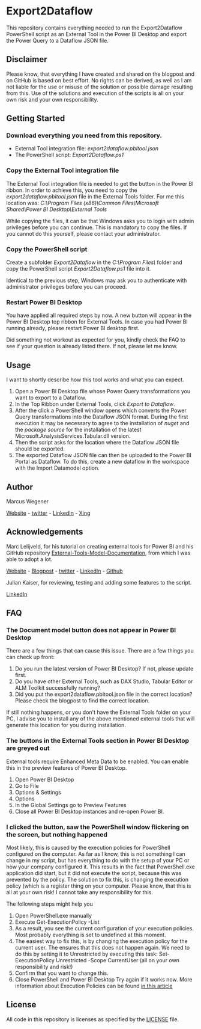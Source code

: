 # Export2Dataflow
This repository contains everything needed to run the Export2Dataflow PowerShell script as an External Tool in the Power BI Desktop and export the Power Query to a Dataflow JSON file.

## Disclaimer
Please know, that everything I have created and shared on the blogpost and on GitHub is based on best effort. No rights can be derived, as well as I am not liable for the use or misuse of the solution or possible damage resulting from this. Use of the solutions and execution of the scripts is all on your own risk and your own responsibility.

## Getting Started
### Download everything you need from this repository.
* External Tool integration file: _export2dataflow.pbitool.json_
* The PowerShell script: _Export2Dataflow.ps1_

### Copy the External Tool integration file
The External Tool integration file is needed to get the button in the Power BI ribbon. In order to achieve this, you need to copy the _export2dataflow.pbitool.json_ file in the External Tools folder. For me this location was:
_C:\Program Files (x86)\Common Files\Microsoft Shared\Power BI Desktop\External Tools_

While copying the files, it can be that Windows asks you to login with admin privileges before you can continue. This is mandatory to copy the files. If you cannot do this yourself, please contact your administrator.

### Copy the PowerShell script
Create a subfolder _Export2Dataflow_ in the _C:\Program Files\\_ folder and copy the PowerShell script _Export2Dataflow.ps1_ file into it.

Identical to the previous step, Windows may ask you to authenticate with administrator privileges before you can proceed.

### Restart Power BI Desktop
You have applied all required steps by now. A new button will appear in the Power BI Desktop top ribbon for External Tools. In case you had Power BI running already, please restart Power BI desktop first.

Did something not workout as expected for you, kindly check the FAQ to see if your question is already listed there. If not, please let me know.

## Usage
I want to shortly describe how this tool works and what you can expect.
1. Open a Power BI Desktop file whose Power Query transformations you want to export to a Dataflow.
2. In the Top Ribbon under External Tools, click _Export to Dataflow_.
3. After the click a PowerShell window opens which converts the Power Query transformations into the Dataflow JSON format. 
During the first execution it may be necessary to agree to the installation of _nuget_ and the _package source_ for the installation of the latest Microsoft.AnalysisServices.Tabular.dll version.
4. Then the script asks for the location where the Dataflow JSON file should be exported.
5. The exported Dataflow JSON file can then be uploaded to the Power BI Portal as Dataflow. To do this, create a new dataflow in the workspace with the Import Datamodel option.

## Author
Marcus Wegener 

[Website](https://thinkbi.de) - 
[twitter](https://twitter.com/PowerBIler) - 
[LinkedIn](https://www.linkedin.com/in/marcuswegener/) - 
[Xing](https://www.xing.com/profile/Marcus_Wegener3/cv)

## Acknowledgements
Marc Lelijveld, for his tutorial on creating external tools for Power BI and his GitHub repository [External-Tools-Model-Documentation](https://github.com/marclelijveld/External-Tools-Model-Documentation), from which I was able to adopt a lot.

[Website](https://data-marc.com/) - 
[Blogpost](https://data-marc.com/2020/07/28/external-tools-document-your-power-bi-model/) - 
[twitter](https://twitter.com/PowerBIler) - 
[LinkedIn](https://www.linkedin.com/in/marclelijveld/) - 
[Github](https://github.com/marclelijveld/External-Tools-Model-Documentation)

Julian Kaiser, for reviewing, testing and adding some features to the script.

[LinkedIn](https://www.linkedin.com/in/julian-kaiser-5b849519a/) 

## FAQ
### The Document model button does not appear in Power BI Desktop
There are a few things that can cause this issue. There are a few things you can check up front:

1. Do you run the latest version of Power BI Desktop? If not, please update first.
2. Do you have other External Tools, such as DAX Studio, Tabular Editor or ALM Toolkit successfully running?
3. Did you put the export2dataflow.pbitool.json file in the correct location? Please check the blogpost to find the correct location.

If still nothing happens, or you don't have the External Tools folder on your PC, I advise you to install any of the above mentioned external tools that will generate this location for you during installation.

### The buttons in the External Tools section in Power BI Desktop are greyed out
External tools require Enhanced Meta Data to be enabled. You can enable this in the preview features of Power BI Desktop.

1. Open Power BI Desktop
2. Go to File
3. Options & Settings
4. Options
5. In the Global Settings go to Preview Features
6. Close all Power BI Desktop instances and re-open Power BI.

### I clicked the button, saw the PowerShell window flickering on the screen, but nothing happened
Most likely, this is caused by the execution policies for PowerShell configured on the computer. As far as I know, this is not something I can change in my script, but has everything to do with the setup of your PC or how your company configured it. This results in the fact that PowerShell.exe application did start, but it did not execute the script, because this was prevented by the policy. The solution to fix this, is changing the execution policy (which is a register thing on your computer. Please know, that this is all at your own risk! I cannot take any responsibility for this.

The following steps might help you

1. Open PowerShell.exe manually
2. Execute Get-ExecutionPolicy -List
3. As a result, you see the current configuration of your execution policies. Most probably everything is set to undefined at this moment.
4. The easiest way to fix this, is by changing the execution policy for the current user. The ensures that this does not happen again. We need to do this by setting it to Unrestricted by executing this task: Set-ExecutionPolicy Unrestricted -Scope CurrentUser (all on your own responsibility and risk!)
5. Confirm that you want to change this.
6. Close PowerShell and Power BI Desktop
Try again if it works now. More information about Execution Policies can be found [in this article](https://winaero.com/change-powershell-execution-policy-windows-10/)

## License
All code in this repository is licenses as specified by the [LICENSE](https://github.com/MarcusWegener/Export2Dataflow/blob/main/LICENSE) file.